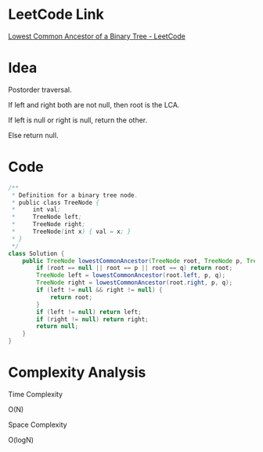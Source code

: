 # LeetCode Link

[Lowest Common Ancestor of a Binary Tree - LeetCode](https://leetcode.com/problems/lowest-common-ancestor-of-a-binary-tree/)

# Idea

Postorder traversal.

If left and right both are not null, then root is the LCA.

If left is null or right is null, return the other.

Else return null.

# Code

```java
/**
 * Definition for a binary tree node.
 * public class TreeNode {
 *     int val;
 *     TreeNode left;
 *     TreeNode right;
 *     TreeNode(int x) { val = x; }
 * }
 */
class Solution {
    public TreeNode lowestCommonAncestor(TreeNode root, TreeNode p, TreeNode q) {
        if (root == null || root == p || root == q) return root;
        TreeNode left = lowestCommonAncestor(root.left, p, q);
        TreeNode right = lowestCommonAncestor(root.right, p, q);
        if (left != null && right != null) {
            return root;
        }
        if (left != null) return left;
        if (right != null) return right;
        return null;
    }
}
```

# Complexity Analysis

Time Complexity

O(N)

Space Complexity

O(logN)

